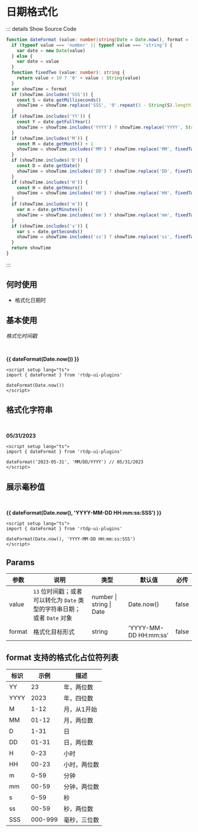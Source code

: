 # 日期格式化<BackTop />

::: details Show Source Code

```ts
function dateFormat (value: number|string|Date = Date.now(), format = 'YYYY-MM-DD HH:mm:ss'): string {
  if (typeof value === 'number' || typeof value === 'string') {
    var date = new Date(value)
  } else {
    var date = value
  }
  function fixedTwo (value: number): string {
    return value < 10 ? '0' + value : String(value)
  }
  var showTime = format
  if (showTime.includes('SSS')) {
    const S = date.getMilliseconds()
    showTime = showTime.replace('SSS', '0'.repeat(3 - String(S).length) + S)
  }
  if (showTime.includes('YY')) {
    const Y = date.getFullYear()
    showTime = showTime.includes('YYYY') ? showTime.replace('YYYY', String(Y)) : showTime.replace('YY', String(Y).slice(2, 4))
  }
  if (showTime.includes('M')) {
    const M = date.getMonth() + 1
    showTime = showTime.includes('MM') ? showTime.replace('MM', fixedTwo(M)) : showTime.replace('M', String(M))
  }
  if (showTime.includes('D')) {
    const D = date.getDate()
    showTime = showTime.includes('DD') ? showTime.replace('DD', fixedTwo(D)) : showTime.replace('D', String(D))
  }
  if (showTime.includes('H')) {
    const H = date.getHours()
    showTime = showTime.includes('HH') ? showTime.replace('HH', fixedTwo(H)) : showTime.replace('H', String(H))
  }
  if (showTime.includes('m')) {
    var m = date.getMinutes()
    showTime = showTime.includes('mm') ? showTime.replace('mm', fixedTwo(m)) : showTime.replace('m', String(m))
  }
  if (showTime.includes('s')) {
    var s = date.getSeconds()
    showTime = showTime.includes('ss') ? showTime.replace('ss', fixedTwo(s)) : showTime.replace('s', String(s))
  }
  return showTime
}
```

:::

## 何时使用

- 格式化日期时

<script setup lang="ts">
import { dateFormat } from 'rtdp-ui-plugins'
</script>

## 基本使用

*格式化时间戳*

<br/>

**{{ dateFormat(Date.now()) }}**

```vue
<script setup lang="ts">
import { dateFormat } from 'rtdp-ui-plugins'

dateFormat(Date.now())
</script>
```

## 格式化字符串

<br/>

**05/31/2023**

```vue
<script setup lang="ts">
import { dateFormat } from 'rtdp-ui-plugins'

dateFormat('2023-05-31', 'MM/DD/YYYY') // 05/31/2023
</script>
```

## 展示毫秒值

<br/>

**{{ dateFormat(Date.now(), 'YYYY-MM-DD HH:mm:ss:SSS') }}**

```vue
<script setup lang="ts">
import { dateFormat } from 'rtdp-ui-plugins'

dateFormat(Date.now(), 'YYYY-MM-DD HH:mm:ss:SSS')
</script>
```

## Params

参数 | 说明 | 类型 | 默认值 | 必传
-- | -- | -- | -- | --
value | `13` 位时间戳；或者可以转化为 `Date` 类型的字符串日期；或者 `Date` 对象 | number &#124; string &#124; Date | Date.now() | false
format | 格式化目标形式 | string | 'YYYY-MM-DD HH:mm:ss' | false

## format 支持的格式化占位符列表

标识 | 示例 | 描述
-- | -- | --
YY | 23 | 年，两位数
YYYY | 2023 | 年，四位数
M | 1-12 | 月，从1开始
MM | 01-12 | 月，两位数
D | 1-31 | 日
DD | 01-31 | 日，两位数
H | 0-23 | 小时
HH | 00-23 | 小时，两位数
m | 0-59 | 分钟
mm | 00-59 | 分钟，两位数
s | 0-59 | 秒
ss | 00-59 | 秒，两位数
SSS | 000-999 |毫秒，三位数
